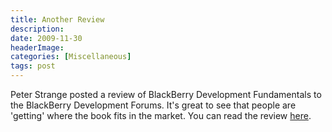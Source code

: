 ```yaml
---
title: Another Review
description: 
date: 2009-11-30
headerImage: 
categories: [Miscellaneous]
tags: post
---
```


Peter Strange posted a review of BlackBerry Development Fundamentals to the BlackBerry Development Forums. It's great to see that people are 'getting' where the book fits in the market. You can read the review [here](http://supportforums.blackberry.com/t5/Java-Development/BlackBerry-Development-Fundamentals-by-John-Wargo/m-p/388879;jsessionid=A65CD5F10B72E1CCAF4DFD33D7209ECE).